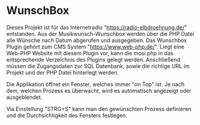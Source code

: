 # WunschBox

Dieses Projekt ist für das Internetradio "https://radio-elbdroehnung.de/" entstanden.
Aus der Musikwunsch-Wunschbox werden über die PHP Datei alle Wünsche nach Datum abgerufen und ausgegeben.
Das Wunschbox Plugin gehört zum CMS System "https://www.web-php.de/".
Liegt eine Web-PHP Website mit diesem Plugin vor, kann die mosi.php in das entsprechende Verzeichnis des Plugins gelegt werden.
Anschließend müssen die Zugangsdaten zur SQL Datenbank, sowie die richtige URL im Projekt und der PHP Datei hinterlegt werden.

Die Applikation öffnet ein Fenster, welches immer "on Top" ist. Je nach dem, welchen Prozess es überwacht, wird es automatisch angezeigt oder ausgeblendet.

Via Einstellung "STRG+S" kann man den gewünschten Prozess definieren und die Durchsichtigkeit des Fensters festlegen.